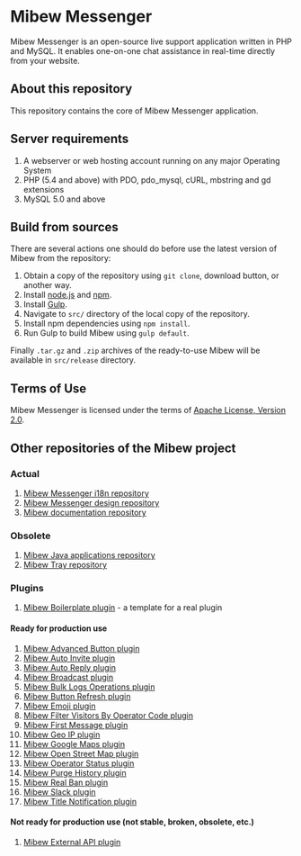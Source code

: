 # Mibew Messenger

Mibew Messenger is an open-source live support application written
in PHP and MySQL. It enables one-on-one chat assistance in real-time
directly from your website.

## About this repository

This repository contains the core of Mibew Messenger application.

## Server requirements

1. A webserver or web hosting account running on any major Operating System
2. PHP (5.4 and above) with PDO, pdo_mysql, cURL, mbstring and gd extensions
3. MySQL 5.0 and above

## Build from sources

There are several actions one should do before use the latest version of Mibew from the repository:

1. Obtain a copy of the repository using `git clone`, download button, or another way.
2. Install [node.js](http://nodejs.org/) and [npm](https://www.npmjs.org/).
3. Install [Gulp](http://gulpjs.com/).
4. Navigate to `src/` directory of the local copy of the repository.
5. Install npm dependencies using `npm install`.
6. Run Gulp to build Mibew using `gulp default`.

Finally `.tar.gz` and `.zip` archives of the ready-to-use Mibew will be available in `src/release` directory.

## Terms of Use

Mibew Messenger is licensed under the terms of [Apache License, Version 2.0](http://www.apache.org/licenses/LICENSE-2.0).

## Other repositories of the Mibew project

### Actual
1. [Mibew Messenger i18n repository](https://github.com/Mibew/i18n)
2. [Mibew Messenger design repository](https://github.com/Mibew/design)
3. [Mibew documentation repository](https://github.com/Mibew/docs.mibew.org)

### Obsolete
1. [Mibew Java applications repository](https://github.com/Mibew/java)
2. [Mibew Tray repository](https://github.com/Mibew/tray)

### Plugins

1. [Mibew Boilerplate plugin](https://github.com/Mibew/boilerplate-plugin) - a template for a real plugin

#### Ready for production use

1. [Mibew Advanced Button plugin](https://github.com/Mibew/advanced-button-plugin)
2. [Mibew Auto Invite plugin](https://github.com/Mibew/auto-invite-plugin)
3. [Mibew Auto Reply plugin](https://github.com/Mibew/auto-reply-plugin)
4. [Mibew Broadcast plugin](https://github.com/Mibew/broadcast-plugin)
5. [Mibew Bulk Logs Operations plugin](https://github.com/Mibew/bulk-logs-operations-plugin)
6. [Mibew Button Refresh plugin](https://github.com/Mibew/button-refresh-plugin)
7. [Mibew Emoji plugin](https://github.com/Mibew/emoji-plugin)
8. [Mibew Filter Visitors By Operator Code plugin](https://github.com/Mibew/filter-visitors-by-operator-code-plugin)
9. [Mibew First Message plugin](https://github.com/Mibew/first-message-plugin)
10. [Mibew Geo IP plugin](https://github.com/Mibew/geo-ip-plugin)
11. [Mibew Google Maps plugin](https://github.com/Mibew/google-maps-plugin)
12. [Mibew Open Street Map plugin](https://github.com/Mibew/open-street-map-plugin)
13. [Mibew Operator Status plugin](https://github.com/Mibew/mibew-operator-status-plugin)
14. [Mibew Purge History plugin](https://github.com/Mibew/purge-history-plugin)
15. [Mibew Real Ban plugin](https://github.com/Mibew/real-ban-plugin)
16. [Mibew Slack plugin](https://github.com/Mibew/mibew_slack)
17. [Mibew Title Notification plugin](https://github.com/Mibew/title-notification-plugin)

#### Not ready for production use (not stable, broken, obsolete, etc.)

1. [Mibew External API plugin](https://github.com/Mibew/external-api-plugin)
